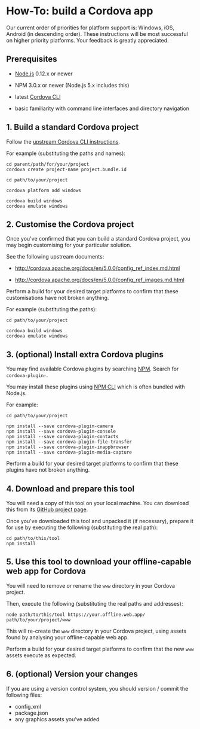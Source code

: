# How-To: build a Cordova app

Our current order of priorities for platform support is: Windows, iOS, Android
(in descending order). These instructions will be most successful on higher
priority platforms. Your feedback is greatly appreciated.


## Prerequisites

- [Node.js](https://nodejs.org/) 0.12.x or newer

- NPM 3.0.x or newer (Node.js 5.x includes this)

- latest [Cordova CLI](http://cordova.apache.org/docs/en/5.0.0/guide_cli_index.md.html)

- basic familiarity with command line interfaces and directory navigation


## 1. Build a standard Cordova project

Follow the [upstream Cordova CLI instructions](http://cordova.apache.org/docs/en/5.0.0/guide_cli_index.md.html).

For example (substituting the paths and names):

```shell
cd parent/path/for/your/project
cordova create project-name project.bundle.id

cd path/to/your/project

cordova platform add windows

cordova build windows
cordova emulate windows
```


## 2. Customise the Cordova project

Once you've confirmed that you can build a standard Cordova project, you may
begin customising for your particular solution.

See the following upstream documents:

- http://cordova.apache.org/docs/en/5.0.0/config_ref_index.md.html

- http://cordova.apache.org/docs/en/5.0.0/config_ref_images.md.html

Perform a build for your desired target platforms to confirm that these
customisations have not broken anything.

For example (substituting the paths):

```shell
cd path/to/your/project

cordova build windows
cordova emulate windows
```

## 3. (optional) Install extra Cordova plugins

You may find available Cordova plugins by searching [NPM](https://www.npmjs.com/). Search for `cordova-plugin-`.

You may install these plugins using [NPM CLI](https://docs.npmjs.com/cli/install) which is often bundled with Node.js.

For example:

```shell
cd path/to/your/project

npm install --save cordova-plugin-camera
npm install --save cordova-plugin-console
npm install --save cordova-plugin-contacts
npm install --save cordova-plugin-file-transfer
npm install --save cordova-plugin-inappbrowser
npm install --save cordova-plugin-media-capture
```

Perform a build for your desired target platforms to confirm that these plugins
have not broken anything.


## 4. Download and prepare this tool

You will need a copy of this tool on your local machine. You can download
this from its [GitHub project page](https://github.com/blinkmobile/appcache-fetcher.js).

Once you've downloaded this tool and unpacked it (if necessary), prepare it
for use by executing the following (substituting the real path):

```shell
cd path/to/this/tool
npm install
```

## 5. Use this tool to download your offline-capable web app for Cordova

You will need to remove or rename the `www` directory in your Cordova project.

Then, execute the following (substituting the real paths and addresses):

```shell
node path/to/this/tool https://your.offline.web.app/ path/to/your/project/www
```

This will re-create the `www` directory in your Cordova project, using assets
found by analysing your offline-capable web app.

Perform a build for your desired target platforms to confirm that the new `www`
assets execute as expected.


## 6. (optional) Version your changes

If you are using a version control system, you should version / commit the
following files:

- config.xml
- package.json
- any graphics assets you've added
